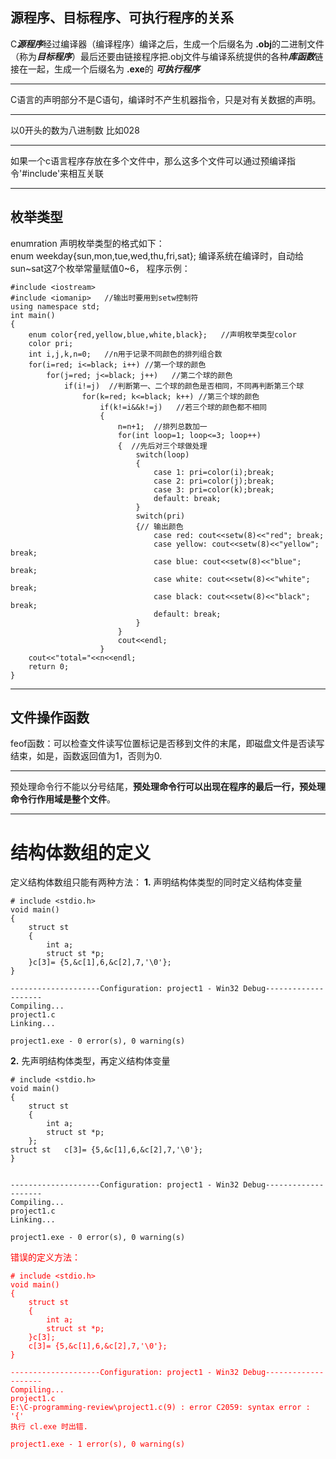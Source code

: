 ## 源程序、目标程序、可执行程序的关系
C***源程序***经过编译器（编译程序）编译之后，生成一个后缀名为 **.obj**的二进制文件（称为***目标程序***）最后还要由链接程序把.obj文件与编译系统提供的各种***库函数***链接在一起，生成一个后缀名为 **.exe**的 ***可执行程序***

--- 
C语言的声明部分不是C语句，编译时不产生机器指令，只是对有关数据的声明。

---
以0开头的数为八进制数 比如028

---
如果一个c语言程序存放在多个文件中，那么这多个文件可以通过预编译指令'#include'来相互关联

---
## 枚举类型   
enumration
声明枚举类型的格式如下：  
enum weekday{sun,mon,tue,wed,thu,fri,sat};
编译系统在编译时，自动给sun~sat这7个枚举常量赋值0~6，
程序示例：
```
#include <iostream>
#include <iomanip>   //输出时要用到setw控制符
using namespace std;
int main()
{
	enum color{red,yellow,blue,white,black};   //声明枚举类型color
	color pri;
	int i,j,k,n=0;   //n用于记录不同颜色的排列组合数
	for(i=red; i<=black; i++) //第一个球的颜色
		for(j=red; j<=black; j++)   //第二个球的颜色
			if(i!=j)  //判断第一、二个球的颜色是否相同，不同再判断第三个球
				for(k=red; k<=black; k++) //第三个球的颜色
					if(k!=i&&k!=j)   //若三个球的颜色都不相同
					{
						n=n+1;  //排列总数加一
						for(int loop=1; loop<=3; loop++)
						{  //先后对三个球做处理
							switch(loop)
							{
								case 1: pri=color(i);break;
								case 2: pri=color(j);break;
								case 3: pri=color(k);break;
								default: break;
							}
							switch(pri)
							{// 输出颜色
								case red: cout<<setw(8)<<"red"; break;
								case yellow: cout<<setw(8)<<"yellow"; break;
								case blue: cout<<setw(8)<<"blue"; break;
								case white: cout<<setw(8)<<"white"; break;
								case black: cout<<setw(8)<<"black"; break;
								default: break;
							}
						}
						cout<<endl;
					}
	cout<<"total="<<n<<endl;
	return 0;
}

```
---
## 文件操作函数    
feof函数：可以检查文件读写位置标记是否移到文件的末尾，即磁盘文件是否读写结束，如是，函数返回值为1，否则为0.

----
预处理命令行不能以分号结尾，**预处理命令行可以出现在程序的最后一行，预处理命令行作用域是整个文件**。

----
# 结构体数组的定义
定义结构体数组只能有两种方法：
**1.** 声明结构体类型的同时定义结构体变量
```
# include <stdio.h>
void main()
{
	struct st
	{
		int a;
		struct st *p;
	}c[3]= {5,&c[1],6,&c[2],7,'\0'};
}

--------------------Configuration: project1 - Win32 Debug--------------------
Compiling...
project1.c
Linking...

project1.exe - 0 error(s), 0 warning(s)
```
**2.** 先声明结构体类型，再定义结构体变量
```
# include <stdio.h>
void main()
{
	struct st
	{
		int a;
		struct st *p;
	};
struct st	c[3]= {5,&c[1],6,&c[2],7,'\0'};
}


--------------------Configuration: project1 - Win32 Debug--------------------
Compiling...
project1.c
Linking...

project1.exe - 0 error(s), 0 warning(s)

```
<font color=red>错误的定义方法<font>：
```
# include <stdio.h>
void main()
{
	struct st
	{
		int a;
		struct st *p;
	}c[3];
	c[3]= {5,&c[1],6,&c[2],7,'\0'};
}

--------------------Configuration: project1 - Win32 Debug--------------------
Compiling...
project1.c
E:\C-programming-review\project1.c(9) : error C2059: syntax error : '{'
执行 cl.exe 时出错.

project1.exe - 1 error(s), 0 warning(s)

```